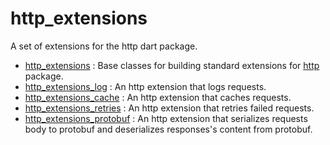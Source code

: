 # http_extensions

A set of extensions for the http dart package.

* [http_extensions](http_extensions) : Base classes for building standard extensions for [http](https://pub.dev/packages/http) package.
* [http_extensions_log](http_extensions_log) : An http extension that logs requests.
* [http_extensions_cache](http_extensions_cache) : An http extension that caches requests.
* [http_extensions_retries](http_extensions_retry) : An http extension that retries failed requests.
* [http_extensions_protobuf](http_extensions_protobuf) : An http extension that serializes requests body to protobuf and deserializes responses's content from protobuf.
